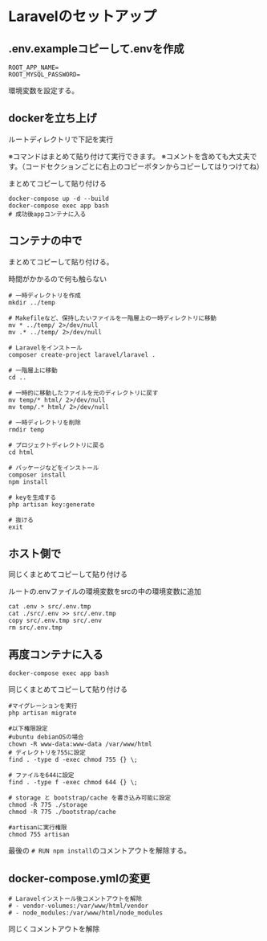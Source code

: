 # Laravelのセットアップ
## .env.exampleコピーして.envを作成
```
ROOT_APP_NAME=
ROOT_MYSQL_PASSWORD=
```
環境変数を設定する。
## dockerを立ち上げ
ルートディレクトリで下記を実行

※コマンドはまとめて貼り付けて実行できます。
※コメントを含めても大丈夫です。（コードセクションごとに右上のコピーボタンからコピーしてはりつけてね）

まとめてコピーして貼り付ける
```
docker-compose up -d --build
docker-compose exec app bash
# 成功後appコンテナに入る
```
## コンテナの中で
まとめてコピーして貼り付ける。

時間がかかるので何も触らない
```
# 一時ディレクトリを作成
mkdir ../temp

# Makefileなど、保持したいファイルを一階層上の一時ディレクトリに移動
mv * ../temp/ 2>/dev/null
mv .* ../temp/ 2>/dev/null

# Laravelをインストール
composer create-project laravel/laravel .

# 一階層上に移動
cd ..

# 一時的に移動したファイルを元のディレクトリに戻す
mv temp/* html/ 2>/dev/null
mv temp/.* html/ 2>/dev/null

# 一時ディレクトリを削除
rmdir temp

# プロジェクトディレクトリに戻る
cd html

# パッケージなどをインストール
composer install
npm install

# keyを生成する
php artisan key:generate

# 抜ける
exit
```
## ホスト側で
同じくまとめてコピーして貼り付ける

ルートの.envファイルの環境変数をsrcの中の環境変数に追加
```
cat .env > src/.env.tmp
cat ./src/.env >> src/.env.tmp
copy src/.env.tmp src/.env
rm src/.env.tmp
```

## 再度コンテナに入る
```
docker-compose exec app bash
```
同じくまとめてコピーして貼り付ける
```
#マイグレーションを実行
php artisan migrate

#以下権限設定
#ubuntu debianOSの場合
chown -R www-data:www-data /var/www/html
# ディレクトリを755に設定
find . -type d -exec chmod 755 {} \;

# ファイルを644に設定
find . -type f -exec chmod 644 {} \;

# storage と bootstrap/cache を書き込み可能に設定
chmod -R 775 ./storage
chmod -R 775 ./bootstrap/cache

#artisanに実行権限
chmod 755 artisan
```

最後の `# RUN npm install`のコメントアウトを解除する。
## docker-compose.ymlの変更
```
# Laravelインストール後コメントアウトを解除
# - vendor-volumes:/var/www/html/vendor
# - node_modules:/var/www/html/node_modules
```
同じくコメントアウトを解除
